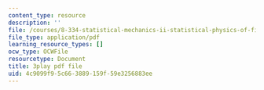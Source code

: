 ```yaml
---
content_type: resource
description: ''
file: /courses/8-334-statistical-mechanics-ii-statistical-physics-of-fields-spring-2014/4c9099f95c663889159f59e3256883ee_MphmZC2o0aM.pdf
file_type: application/pdf
learning_resource_types: []
ocw_type: OCWFile
resourcetype: Document
title: 3play pdf file
uid: 4c9099f9-5c66-3889-159f-59e3256883ee
---
```

